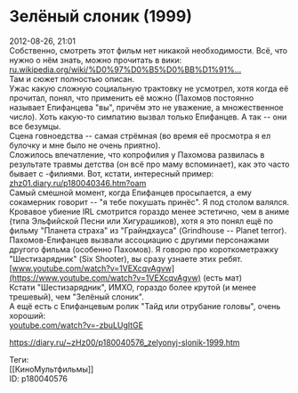 Зелёный слоник (1999)
======================

   
 2012-08-26, 21:01   
  Собственно, смотреть этот фильм нет никакой необходимости. Всё, что нужно о нём знать, можно прочитать в вики:   
  [ru.wikipedia.org/wiki/%D0%97%D0%B5%D0%BB%D1%91%...](https://ru.wikipedia.org/wiki/%D0%97%D0%B5%D0%BB%D1%91%D0%BD%D1%8B%D0%B9_%D1%81%D0%BB%D0%BE%D0%BD%D0%B8%D0%BA)    
 Там и сюжет полностью описан.   
 Ужас какую сложную социальную трактовку не усмотрел, хотя когда её прочитал, понял, что применить её можно (Пахомов постоянно называет Епифанцева "вы", причём это не уважение, а множественное число). Хоть какую-то симпатию вызвал только Епифанцев. А так -- они все безумцы.   
 Сцена говноедства -- самая стрёмная (во время её просмотра я ел булочку и мне было не очень приятно).   
 Сложилось впечатление, что копрофилия у Пахомова развилась в результате травмы детства (он всё про маму вспоминает), как это часто бывает с -филиями. Вот, кстати, интересный пример:   
  [zhz01.diary.ru/p180040346.htm?oam](http://zhz01.diary.ru/p180040346.htm?oam)    
 Самый смешной момент, когда Епифанцев просыпается, а ему сокамерник говорит -- "я тебе покушать принёс". Я под столом валялся.   
 Кровавое убиение IRL смотрится гораздо менее эстетично, чем в аниме (типа Эльфийской Песни или Хигурашиков), хотя я это понял ещё по фильму "Планета страха" из "Грайндхауса" (Grindhouse -- Planet terror).   
 Пахомов-Епифанцев вызвали ассоциацию с другими персонажами другого фильма (особенно Пахомов). Я говорю про короткометражку "Шестизарядник" (Six Shooter), вы сразу узнаете этих ребят.   
  [www.youtube.com/watch?v=1VEXcqvAgvw](https://www.youtube.com/watch?v=1VEXcqvAgvw)  (есть мат)   
 Кстати "Шестизарядник", ИМХО, гораздо более крутой (и менее трешевый), чем "Зелёный слоник".   
 А ещё есть с Епифанцевым ролик "Тайд или отрубание головы", очень хороший:   
  [youtube.com/watch?v=-zbuLUgItGE](https://youtube.com/watch?v=-zbuLUgItGE)    
    
 <https://diary.ru/~zHz00/p180040576_zelyonyj-slonik-1999.htm>   
   
 Теги:   
 [[КиноМультфильмы]]   
 ID: p180040576